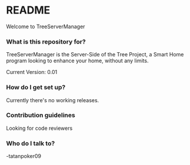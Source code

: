 # README #
Welcome to TreeServerManager

### What is this repository for? ###
TreeServerManager is the Server-Side of the Tree Project, a Smart Home program looking to enhance your home, without any limits.

Current Version: 0.01

### How do I get set up? ###
Currently there's no working releases.

### Contribution guidelines ###
Looking for code reviewers

### Who do I talk to? ###
-tatanpoker09